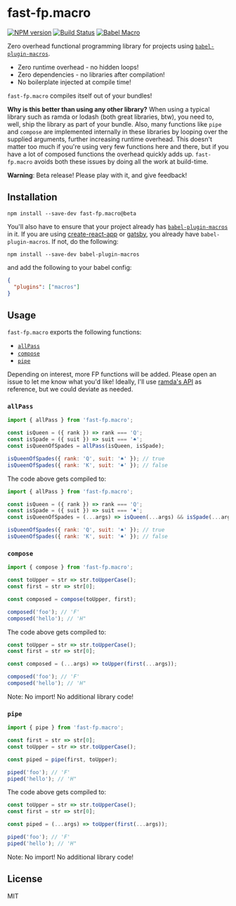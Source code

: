 # fast-fp.macro

[![NPM version](https://img.shields.io/npm/v/fast-fp.macro.svg)](https://www.npmjs.com/package/fast-fp.macro)
[![Build Status](https://img.shields.io/travis/rakeshpai/fast-fp.macro/master.svg?label=Build%20Status)](https://travis-ci.org/rakeshpai/fast-fp.macro)
[![Babel Macro](https://img.shields.io/badge/babel--macro-%F0%9F%8E%A3-f5da55.svg?style=flat-square)](https://github.com/kentcdodds/babel-plugin-macros)


Zero overhead functional programming library for projects using [`babel-plugin-macros`](https://github.com/kentcdodds/babel-plugin-macros).

* Zero runtime overhead - no hidden loops!
* Zero dependencies - no libraries after compilation!
* No boilerplate injected at compile time!

`fast-fp.macro` compiles itself out of your bundles!

**Why is this better than using any other library?** When using a typical library such as ramda or lodash (both great libraries, btw), you need to, well, ship the library as part of your bundle. Also, many functions like `pipe` and `compose` are implemented internally in these libraries by looping over the supplied arguments, further increasing runtime overhead. This doesn't matter too much if you're using very few functions here and there, but if you have a lot of composed functions the overhead quickly adds up. `fast-fp.macro` avoids both these issues by doing all the work at build-time.

**Warning**: Beta release! Please play with it, and give feedback!

## Installation

```
npm install --save-dev fast-fp.macro@beta
```

You'll also have to ensure that your project already has [`babel-plugin-macros`](https://github.com/kentcdodds/babel-plugin-macros) in it. If you are using [create-react-app](https://github.com/facebook/create-react-app) or [gatsby](https://www.gatsbyjs.org/), you already have `babel-plugin-macros`. If not, do the following:
```
npm install --save-dev babel-plugin-macros
```
and add the following to your babel config:
```json
{
  "plugins": ["macros"]
}
```

## Usage

`fast-fp.macro` exports the following functions:

* [`allPass`](#allPass)
* [`compose`](#compose)
* [`pipe`](#pipe)

Depending on interest, more FP functions will be added. Please open an issue to let me know what you'd like! Ideally, I'll use [ramda's API](https://ramdajs.com/docs) as reference, but we could deviate as needed.

### `allPass`
```js
import { allPass } from 'fast-fp.macro';

const isQueen = ({ rank }) => rank === 'Q';
const isSpade = ({ suit }) => suit === '♠︎';
const isQueenOfSpades = allPass(isQueen, isSpade);

isQueenOfSpades({ rank: 'Q', suit: '♠︎' }); // true
isQueenOfSpades({ rank: 'K', suit: '♠︎' }); // false
```

The code above gets compiled to:
```js
import { allPass } from 'fast-fp.macro';

const isQueen = ({ rank }) => rank === 'Q';
const isSpade = ({ suit }) => suit === '♠︎';
const isQueenOfSpades = (...args) => isQueen(...args) && isSpade(...args);

isQueenOfSpades({ rank: 'Q', suit: '♠︎' }); // true
isQueenOfSpades({ rank: 'K', suit: '♠︎' }); // false
```


### `compose`

```js
import { compose } from 'fast-fp.macro';

const toUpper = str => str.toUpperCase();
const first = str => str[0];

const composed = compose(toUpper, first);

composed('foo'); // 'F'
composed('hello'); // 'H"
```

The code above gets compiled to:
```js
const toUpper = str => str.toUpperCase();
const first = str => str[0];

const composed = (...args) => toUpper(first(...args));

composed('foo'); // 'F'
composed('hello'); // 'H"
```

Note: No import! No additional library code!

### `pipe`

```js
import { pipe } from 'fast-fp.macro';

const first = str => str[0];
const toUpper = str => str.toUpperCase();

const piped = pipe(first, toUpper);

piped('foo'); // 'F'
piped('hello'); // 'H"
```

The code above gets compiled to:
```js
const toUpper = str => str.toUpperCase();
const first = str => str[0];

const piped = (...args) => toUpper(first(...args));

piped('foo'); // 'F'
piped('hello'); // 'H"
```

Note: No import! No additional library code!

## License
MIT